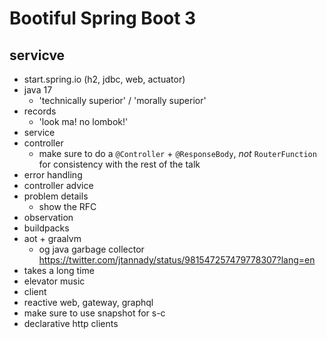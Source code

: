 # Bootiful Spring Boot 3

## servicve
* start.spring.io (h2, jdbc, web, actuator)
* java 17 
  * 'technically superior' / 'morally superior' 
* records 
  * 'look ma! no lombok!'
* service 
* controller 
  * make sure to do a `@Controller` + `@ResponseBody`, _not_ `RouterFunction` for consistency with the rest of the talk
* error handling
* controller advice
* problem details
  * show the RFC
* observation
* buildpacks
* aot + graalvm
  * og java garbage collector  https://twitter.com/jtannady/status/981547257479778307?lang=en
* takes a long time
* 	elevator music
* client
* reactive web, gateway, graphql
* make sure to use snapshot for s-c
* declarative http clients


